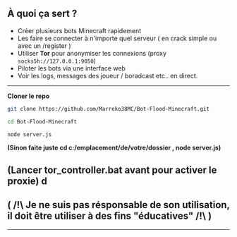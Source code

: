 ## À quoi ça sert ?

- Créer plusieurs bots Minecraft rapidement
- Les faire se connecter à n'importe quel serveur ( en crack simple ou avec un /register )
- Utiliser **Tor** pour anonymiser les connexions (proxy `socks5h://127.0.0.1:9050`)
- Piloter les bots via une interface web
- Voir les logs, messages des joueur / boradcast etc.. en direct.

---

**Cloner le repo**

```bash
git clone https://github.com/Marreko38MC/Bot-Flood-Minecraft.git

cd Bot-Flood-Minecraft

node server.js
```

**(Sinon faite juste cd c:/emplacement/de/votre/dossier , node server.js)**

**(Lancer tor_controller.bat avant pour activer le proxie)**
d
---
## ( /!\ Je ne suis pas résponsable de son utilisation, il doit être utiliser à des fins "éducatives" /!\ )
---
